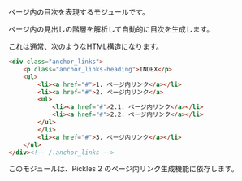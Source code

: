 ページ内の目次を表現するモジュールです。

ページ内の見出しの階層を解析して自動的に目次を生成します。

これは通常、次のようなHTML構造になります。

```html
<div class="anchor_links">
	<p class="anchor_links-heading">INDEX</p>
	<ul>
		<li><a href="#">1. ページ内リンク</a></li>
		<li><a href="#">2. ページ内リンク</a>
		<ul>
			<li><a href="#">2.1. ページ内リンク</a></li>
			<li><a href="#">2.2. ページ内リンク</a></li>
		</ul>
		</li>
		<li><a href="#">3. ページ内リンク</a></li>
	</ul>
</div><!-- /.anchor_links -->
```

このモジュールは、Pickles 2 のページ内リンク生成機能に依存します。
